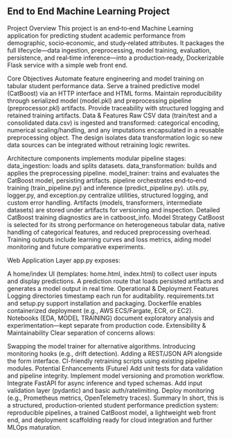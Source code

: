 ## End to End Machine Learning Project 
Project Overview
This project is an end‑to‑end Machine Learning application for predicting student academic performance from demographic, socio‑economic, and study‑related attributes. It packages the full lifecycle—data ingestion, preprocessing, model training, evaluation, persistence, and real‑time inference—into a production‑ready, Dockerizable Flask service with a simple web front end.

Core Objectives
Automate feature engineering and model training on tabular student performance data.
Serve a trained predictive model (CatBoost) via an HTTP interface and HTML forms.
Maintain reproducibility through serialized model (model.pkl) and preprocessing pipeline (preprocessor.pkl) artifacts.
Provide traceability with structured logging and retained training artifacts.
Data & Features
Raw CSV data (train/test and a consolidated data.csv) is ingested and transformed: categorical encoding, numerical scaling/handling, and any imputations encapsulated in a reusable preprocessing object. The design isolates data transformation logic so new data sources can be integrated without retraining logic rewrites.

Architecture
components implements modular pipeline stages:
data_ingestion: loads and splits datasets.
data_transformation: builds and applies the preprocessing pipeline.
model_trainer: trains and evaluates the CatBoost model, persisting artifacts.
pipeline orchestrates end‑to‑end training (train_pipeline.py) and inference (predict_pipeline.py).
utils.py, logger.py, and exception.py centralize utilities, structured logging, and custom error handling.
Artifacts (models, transformers, intermediate datasets) are stored under artifacts for versioning and inspection.
Detailed CatBoost training diagnostics are in catboost_info.
Model Strategy
CatBoost is selected for its strong performance on heterogeneous tabular data, native handling of categorical features, and reduced preprocessing overhead. Training outputs include learning curves and loss metrics, aiding model monitoring and future comparative experiments.

Web Application Layer
app.py exposes:

A home/index UI (templates: home.html, index.html) to collect user inputs and display predictions.
A prediction route that loads persisted artifacts and generates a model output in real time.
Operational & Deployment Features
Logging directories timestamp each run for auditability.
requirements.txt and setup.py support installation and packaging.
Dockerfile enables containerized deployment (e.g., AWS ECS/Fargate, ECR, or EC2).
Notebooks (EDA, MODEL TRAINING) document exploratory analysis and experimentation—kept separate from production code.
Extensibility & Maintainability
Clear separation of concerns allows:

Swapping the model trainer for alternative algorithms.
Introducing monitoring hooks (e.g., drift detection).
Adding a REST/JSON API alongside the form interface.
CI-friendly retraining scripts using existing pipeline modules.
Potential Enhancements (Future)
Add unit tests for data validation and pipeline integrity.
Implement model versioning and promotion workflow.
Integrate FastAPI for async inference and typed schemas.
Add input validation layer (pydantic) and basic auth/ratelimiting.
Deploy monitoring (e.g., Prometheus metrics, OpenTelemetry traces).
Summary
In short, this is a structured, production‑oriented student performance prediction system: reproducible pipelines, a trained CatBoost model, a lightweight web front end, and deployment scaffolding ready for cloud integration and further MLOps maturation.

